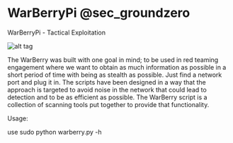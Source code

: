 # WarBerryPi @sec_groundzero
WarBerryPi - Tactical Exploitation


![alt tag](https://github.com/secgroundzero/warberry/blob/master/Warberry_Logo_Transparent.png)



The WarBerry was built with one goal in mind; to be used in red teaming engagement where we want to obtain as much information 
as possible in a short period of time with being as stealth as possible. 
Just find a network port and plug it in. The scripts have been designed in a way that the approach is targeted to avoid noise 
in the network that could lead to detection and to be as efficient as possible. 
The WarBerry script is a collection of scanning tools put together to provide that functionality.


Usage:

use sudo python warberry.py -h 
